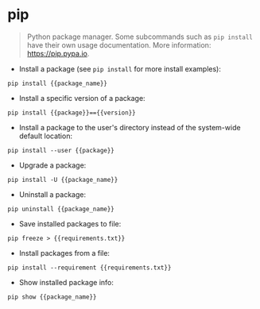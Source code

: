 # pip

> Python package manager.
> Some subcommands such as `pip install` have their own usage documentation.
> More information: <https://pip.pypa.io>.

- Install a package (see `pip install` for more install examples):

`pip install {{package_name}}`

- Install a specific version of a package:

`pip install {{package}}=={{version}}`

- Install a package to the user's directory instead of the system-wide default location:

`pip install --user {{package}}`

- Upgrade a package:

`pip install -U {{package_name}}`

- Uninstall a package:

`pip uninstall {{package_name}}`

- Save installed packages to file:

`pip freeze > {{requirements.txt}}`

- Install packages from a file:

`pip install --requirement {{requirements.txt}}`

- Show installed package info:

`pip show {{package_name}}`
